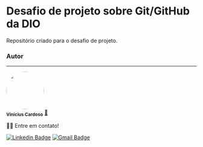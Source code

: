 # Desafio de projeto sobre Git/GitHub da DIO
Repositório criado para o desafio de projeto.


### Autor
---

<a href="https://bio.vercel.app">
 <img style="border-radius: 50%;" src="https://avatars.githubusercontent.com/u/75495504?s=400&u=cdd1c325eddc3e3ff2552e9da4e2fd13562ab59e&v=4" width="100px;" alt=""/>
 <br />
 <sub><b>Vinicius Cardoso</b></sub></a> <a href="https://bio.vercel.app" title="vini">🚀</a>


👋🏽 Entre em contato!

 [![Linkedin Badge](https://img.shields.io/badge/-Vinicius-blue?style=flat-square&logo=Linkedin&logoColor=white&link=https://www.linkedin.com/in/vinicius-cardoso-83410b195/)](https://www.linkedin.com/in/vinicius-cardoso-83410b195/) 
[![Gmail Badge](https://img.shields.io/badge/-dev.viniciuscardoso@gmail.com-c14438?style=flat-square&logo=Gmail&logoColor=white&link=mailto:vinic8670@gmail.com)](mailto:dev.viniciuscardoso@gmail.com)
